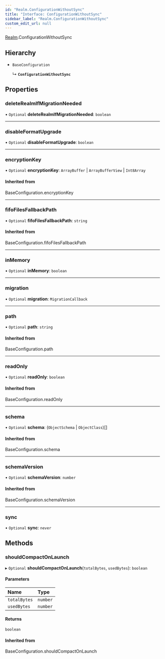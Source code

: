 ```yaml
---
id: "Realm.ConfigurationWithoutSync"
title: "Interface: ConfigurationWithoutSync"
sidebar_label: "Realm.ConfigurationWithoutSync"
custom_edit_url: null
---
```


[Realm](../namespaces/Realm).ConfigurationWithoutSync

## Hierarchy

- `BaseConfiguration`

  ↳ **`ConfigurationWithoutSync`**

## Properties

### deleteRealmIfMigrationNeeded

• `Optional` **deleteRealmIfMigrationNeeded**: `boolean`

___

### disableFormatUpgrade

• `Optional` **disableFormatUpgrade**: `boolean`

___

### encryptionKey

• `Optional` **encryptionKey**: `ArrayBuffer` \| `ArrayBufferView` \| `Int8Array`

#### Inherited from

BaseConfiguration.encryptionKey

___

### fifoFilesFallbackPath

• `Optional` **fifoFilesFallbackPath**: `string`

#### Inherited from

BaseConfiguration.fifoFilesFallbackPath

___

### inMemory

• `Optional` **inMemory**: `boolean`

___

### migration

• `Optional` **migration**: `MigrationCallback`

___

### path

• `Optional` **path**: `string`

#### Inherited from

BaseConfiguration.path

___

### readOnly

• `Optional` **readOnly**: `boolean`

#### Inherited from

BaseConfiguration.readOnly

___

### schema

• `Optional` **schema**: (`ObjectSchema` \| `ObjectClass`)[]

#### Inherited from

BaseConfiguration.schema

___

### schemaVersion

• `Optional` **schemaVersion**: `number`

#### Inherited from

BaseConfiguration.schemaVersion

___

### sync

• `Optional` **sync**: `never`

## Methods

### shouldCompactOnLaunch

▸ `Optional` **shouldCompactOnLaunch**(`totalBytes`, `usedBytes`): `boolean`

#### Parameters

| Name | Type |
| :------ | :------ |
| `totalBytes` | `number` |
| `usedBytes` | `number` |

#### Returns

`boolean`

#### Inherited from

BaseConfiguration.shouldCompactOnLaunch
